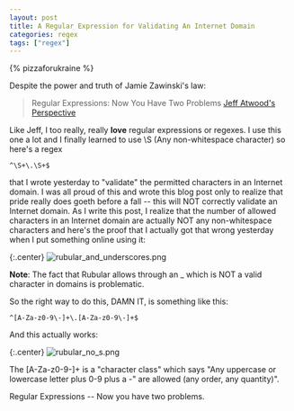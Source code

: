 ```yaml
---
layout: post
title: A Regular Expression for Validating An Internet Domain
categories: regex
tags: ["regex"]
---
```

{% pizzaforukraine  %}

Despite the power and truth of Jamie Zawinski's law:

> Regular Expressions: Now You Have Two Problems [Jeff Atwood's Perspective](https://blog.codinghorror.com/regular-expressions-now-you-have-two-problems/)

Like Jeff, I too really, really **love** regular expressions or regexes.  I use this one a lot and I finally learned to use \S (Any non-whitespace character) so here's a regex

    ^\S+\.\S+$

that I wrote yesterday to "validate" the permitted characters in an Internet domain.  I was all proud of this and wrote this blog post only to realize that pride really does goeth before a fall -- this will NOT correctly validate an Internet domain.  As I write this post, I realize that the number of allowed characters in an Internet domain are actually NOT any non-whitespace characters and here's the proof that I actually got that wrong yesterday when I put something online using it:

{:.center}
![rubular_and_underscores.png](/blog/assets/rubular_and_underscores.png)

**Note**: The fact that Rubular allows through an _ which is NOT a valid character in domains is problematic.  

So the right way to do this, DAMN IT, is something like this:

    ^[A-Za-z0-9\-]+\.[A-Za-z0-9\-]+$
    
And this actually works:

{:.center}
![rubular_no_s.png](/blog/assets/rubular_no_s.png)

The [A-Za-z0-9\-]+ is a "character class" which says "Any uppercase or lowercase letter plus 0-9 plus a -" are allowed (any order, any quantity)".

Regular Expressions -- Now you have two problems.
